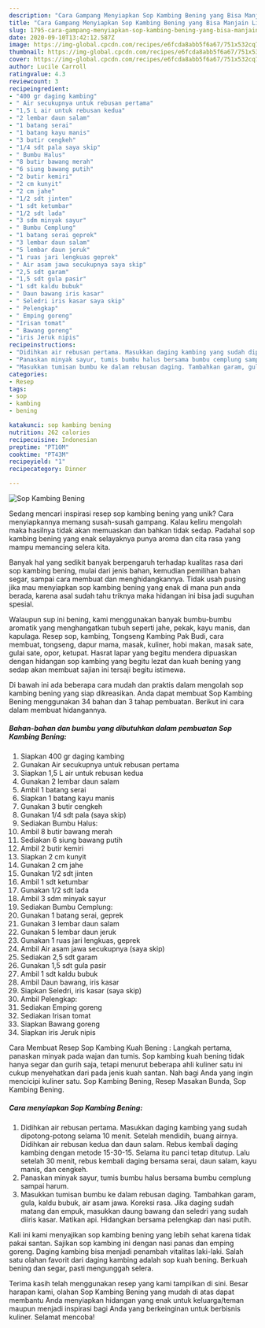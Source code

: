 ```yaml
---
description: "Cara Gampang Menyiapkan Sop Kambing Bening yang Bisa Manjain Lidah"
title: "Cara Gampang Menyiapkan Sop Kambing Bening yang Bisa Manjain Lidah"
slug: 1795-cara-gampang-menyiapkan-sop-kambing-bening-yang-bisa-manjain-lidah
date: 2020-09-10T13:42:12.587Z
image: https://img-global.cpcdn.com/recipes/e6fcda8abb5f6a67/751x532cq70/sop-kambing-bening-foto-resep-utama.jpg
thumbnail: https://img-global.cpcdn.com/recipes/e6fcda8abb5f6a67/751x532cq70/sop-kambing-bening-foto-resep-utama.jpg
cover: https://img-global.cpcdn.com/recipes/e6fcda8abb5f6a67/751x532cq70/sop-kambing-bening-foto-resep-utama.jpg
author: Lucile Carroll
ratingvalue: 4.3
reviewcount: 3
recipeingredient:
- "400 gr daging kambing"
- " Air secukupnya untuk rebusan pertama"
- "1,5 L air untuk rebusan kedua"
- "2 lembar daun salam"
- "1 batang serai"
- "1 batang kayu manis"
- "3 butir cengkeh"
- "1/4 sdt pala saya skip"
- " Bumbu Halus"
- "8 butir bawang merah"
- "6 siung bawang putih"
- "2 butir kemiri"
- "2 cm kunyit"
- "2 cm jahe"
- "1/2 sdt jinten"
- "1 sdt ketumbar"
- "1/2 sdt lada"
- "3 sdm minyak sayur"
- " Bumbu Cemplung"
- "1 batang serai geprek"
- "3 lembar daun salam"
- "5 lembar daun jeruk"
- "1 ruas jari lengkuas geprek"
- " Air asam jawa secukupnya saya skip"
- "2,5 sdt garam"
- "1,5 sdt gula pasir"
- "1 sdt kaldu bubuk"
- " Daun bawang iris kasar"
- " Seledri iris kasar saya skip"
- " Pelengkap"
- " Emping goreng"
- "Irisan tomat"
- " Bawang goreng"
- "iris Jeruk nipis"
recipeinstructions:
- "Didihkan air rebusan pertama. Masukkan daging kambing yang sudah dipotong-potong selama 10 menit. Setelah mendidih, buang airnya. Didihkan air rebusan kedua dan daun salam. Rebus kembali daging kambing dengan metode 15-30-15. Selama itu panci tetap ditutup. Lalu setelah 30 menit, rebus kembali daging bersama serai, daun salam, kayu manis, dan cengkeh."
- "Panaskan minyak sayur, tumis bumbu halus bersama bumbu cemplung sampai harum."
- "Masukkan tumisan bumbu ke dalam rebusan daging. Tambahkan garam, gula, kaldu bubuk, air asam jawa. Koreksi rasa. Jika daging sudah matang dan empuk, masukkan daung bawang dan seledri yang sudah diiris kasar. Matikan api. Hidangkan bersama pelengkap dan nasi putih."
categories:
- Resep
tags:
- sop
- kambing
- bening

katakunci: sop kambing bening 
nutrition: 262 calories
recipecuisine: Indonesian
preptime: "PT10M"
cooktime: "PT43M"
recipeyield: "1"
recipecategory: Dinner

---
```



![Sop Kambing Bening](https://img-global.cpcdn.com/recipes/e6fcda8abb5f6a67/751x532cq70/sop-kambing-bening-foto-resep-utama.jpg)

Sedang mencari inspirasi resep sop kambing bening yang unik? Cara menyiapkannya memang susah-susah gampang. Kalau keliru mengolah maka hasilnya tidak akan memuaskan dan bahkan tidak sedap. Padahal sop kambing bening yang enak selayaknya punya aroma dan cita rasa yang mampu memancing selera kita.

Banyak hal yang sedikit banyak berpengaruh terhadap kualitas rasa dari sop kambing bening, mulai dari jenis bahan, kemudian pemilihan bahan segar, sampai cara membuat dan menghidangkannya. Tidak usah pusing jika mau menyiapkan sop kambing bening yang enak di mana pun anda berada, karena asal sudah tahu triknya maka hidangan ini bisa jadi suguhan spesial.

Walaupun sup ini bening, kami menggunakan banyak bumbu-bumbu aromatik yang menghangatkan tubuh seperti jahe, pekak, kayu manis, dan kapulaga. Resep sop, kambing, Tongseng Kambing Pak Budi, cara membuat, tongseng, dapur mama, masak, kuliner, hobi makan, masak sate, gulai sate, opor, ketupat. Hasrat lapar yang begitu mendera dipuaskan dengan hidangan sop kambing yang begitu lezat dan kuah bening yang sedap akan membuat sajian ini tersaji begitu istimewa.


Di bawah ini ada beberapa cara mudah dan praktis dalam mengolah sop kambing bening yang siap dikreasikan. Anda dapat membuat Sop Kambing Bening menggunakan 34 bahan dan 3 tahap pembuatan. Berikut ini cara dalam membuat hidangannya.

<!--inarticleads1-->

##### Bahan-bahan dan bumbu yang dibutuhkan dalam pembuatan Sop Kambing Bening:

1. Siapkan 400 gr daging kambing
1. Gunakan  Air secukupnya untuk rebusan pertama
1. Siapkan 1,5 L air untuk rebusan kedua
1. Gunakan 2 lembar daun salam
1. Ambil 1 batang serai
1. Siapkan 1 batang kayu manis
1. Gunakan 3 butir cengkeh
1. Gunakan 1/4 sdt pala (saya skip)
1. Sediakan  Bumbu Halus:
1. Ambil 8 butir bawang merah
1. Sediakan 6 siung bawang putih
1. Ambil 2 butir kemiri
1. Siapkan 2 cm kunyit
1. Gunakan 2 cm jahe
1. Gunakan 1/2 sdt jinten
1. Ambil 1 sdt ketumbar
1. Gunakan 1/2 sdt lada
1. Ambil 3 sdm minyak sayur
1. Sediakan  Bumbu Cemplung:
1. Gunakan 1 batang serai, geprek
1. Gunakan 3 lembar daun salam
1. Gunakan 5 lembar daun jeruk
1. Gunakan 1 ruas jari lengkuas, geprek
1. Ambil  Air asam jawa secukupnya (saya skip)
1. Sediakan 2,5 sdt garam
1. Gunakan 1,5 sdt gula pasir
1. Ambil 1 sdt kaldu bubuk
1. Ambil  Daun bawang, iris kasar
1. Siapkan  Seledri, iris kasar (saya skip)
1. Ambil  Pelengkap:
1. Sediakan  Emping goreng
1. Sediakan Irisan tomat
1. Siapkan  Bawang goreng
1. Siapkan iris Jeruk nipis


Cara Membuat Resep Sop Kambing Kuah Bening : Langkah pertama, panaskan minyak pada wajan dan tumis. Sop kambing kuah bening tidak hanya segar dan gurih saja, tetapi menurut beberapa ahli kuliner satu ini cukup menyehatkan dari pada jenis kuah santan. Nah bagi Anda yang ingin mencicipi kuliner satu. Sop Kambing Bening, Resep Masakan Bunda, Sop Kambing Bening. 

<!--inarticleads2-->

##### Cara menyiapkan Sop Kambing Bening:

1. Didihkan air rebusan pertama. Masukkan daging kambing yang sudah dipotong-potong selama 10 menit. Setelah mendidih, buang airnya. Didihkan air rebusan kedua dan daun salam. Rebus kembali daging kambing dengan metode 15-30-15. Selama itu panci tetap ditutup. Lalu setelah 30 menit, rebus kembali daging bersama serai, daun salam, kayu manis, dan cengkeh.
1. Panaskan minyak sayur, tumis bumbu halus bersama bumbu cemplung sampai harum.
1. Masukkan tumisan bumbu ke dalam rebusan daging. Tambahkan garam, gula, kaldu bubuk, air asam jawa. Koreksi rasa. Jika daging sudah matang dan empuk, masukkan daung bawang dan seledri yang sudah diiris kasar. Matikan api. Hidangkan bersama pelengkap dan nasi putih.


Kali ini kami menyajikan sop kambing bening yang lebih sehat karena tidak pakai santan. Sajikan sop kambing ini dengan nasi panas dan emping goreng. Daging kambing bisa menjadi penambah vitalitas laki-laki. Salah satu olahan favorit dari daging kambing adalah sop kuah bening. Berkuah bening dan segar, pasti mengunggah selera. 

Terima kasih telah menggunakan resep yang kami tampilkan di sini. Besar harapan kami, olahan Sop Kambing Bening yang mudah di atas dapat membantu Anda menyiapkan hidangan yang enak untuk keluarga/teman maupun menjadi inspirasi bagi Anda yang berkeinginan untuk berbisnis kuliner. Selamat mencoba!
